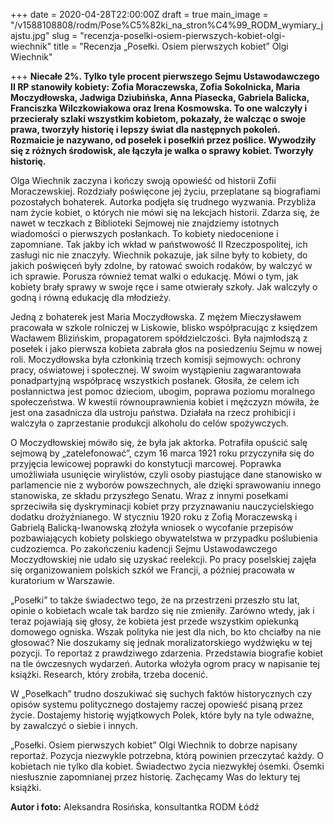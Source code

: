 +++
date = 2020-04-28T22:00:00Z
draft = true
main_image = "/v1588108808/rodm/Pose%C5%82ki_na_stron%C4%99_RODM_wymiary_jajstu.jpg"
slug = "recenzja-poselki-osiem-pierwszych-kobiet-olgi-wiechnik"
title = "Recenzja „Posełki. Osiem pierwszych kobiet” Olgi Wiechnik"

+++
**Niecałe 2%. Tylko tyle procent pierwszego Sejmu Ustawodawczego II RP stanowiły kobiety: Zofia Moraczewska, Zofia Sokolnicka, Maria Moczydłowska, Jadwiga Dziubińska, Anna Piasecka, Gabriela Balicka, Franciszka Wilczkowiakowa oraz Irena Kosmowska. To one walczyły i przecierały szlaki wszystkim kobietom, pokazały, że walcząc o swoje prawa, tworzyły historię i lepszy świat dla następnych pokoleń. Rozmaicie je nazywano, od posełek i posełkiń przez poślice. Wywodziły się z różnych środowisk, ale łączyła je walka o sprawy kobiet. Tworzyły historię.**

Olga Wiechnik zaczyna i kończy swoją opowieść od historii Zofii Moraczewskiej. Rozdziały poświęcone jej życiu, przeplatane są biografiami pozostałych bohaterek. Autorka podjęła się trudnego wyzwania. Przybliża nam życie kobiet, o których nie mówi się na lekcjach historii. Zdarza się, że nawet w teczkach z Biblioteki Sejmowej nie znajdziemy istotnych wiadomości o pierwszych posłankach. To kobiety niedocenione i zapomniane. Tak jakby ich wkład w państwowość II Rzeczpospolitej, ich zasługi nic nie znaczyły. Wiechnik pokazuje, jak silne były to kobiety, do jakich poświęceń były zdolne, by ratować swoich rodaków, by walczyć w ich sprawie. Porusza również temat walki o edukację. Mówi o tym, jak kobiety brały sprawy w swoje ręce i same otwierały szkoły. Jak walczyły o godną i równą edukację dla młodzieży.  
   
Jedną z bohaterek jest Maria Moczydłowska. Z mężem Mieczysławem pracowała w szkole rolniczej w Liskowie, blisko współpracując z księdzem Wacławem Blizińskim, propagatorem spółdzielczości. Była najmłodszą z posełek i jako pierwsza kobieta zabrała głos na posiedzeniu Sejmu w nowej roli. Moczydłowska była członkinią trzech komisji sejmowych: ochrony pracy, oświatowej i społecznej. W swoim wystąpieniu zagwarantowała ponadpartyjną współpracę wszystkich posłanek. Głosiła, że celem ich posłannictwa jest pomoc dzieciom, ubogim, poprawa poziomu moralnego społeczeństwa. W kwestii równouprawnienia kobiet i mężczyzn mówiła, że jest ona zasadnicza dla ustroju państwa. Działała na rzecz prohibicji i walczyła o zaprzestanie produkcji alkoholu do celów spożywczych.

O Moczydłowskiej mówiło się, że była jak aktorka. Potrafiła opuścić salę sejmową by „zatelefonować”, czym 16 marca 1921 roku przyczyniła się do przyjęcia lewicowej poprawki do konstytucji marcowej. Poprawka umożliwiała usunięcie wirylistów, czyli osoby piastujące dane stanowisko w parlamencie nie z wyborów powszechnych, ale dzięki sprawowaniu innego stanowiska, ze składu przyszłego Senatu. Wraz z innymi posełkami sprzeciwiła się dyskryminacji kobiet przy przyznawaniu nauczycielskiego dodatku drożyźnianego. W styczniu 1920 roku z Zofią Moraczewską i Gabrielą Balicką-Iwanowską złożyła wniosek o wycofanie przepisów pozbawiających kobiety polskiego obywatelstwa w przypadku poślubienia cudzoziemca. Po zakończeniu kadencji Sejmu Ustawodawczego Moczydłowskiej nie udało się uzyskać reelekcji. Po pracy poselskiej zajęła się organizowaniem polskich szkół we Francji, a później pracowała w kuratorium w Warszawie. 

„Posełki” to także świadectwo tego, że na przestrzeni przeszło stu lat, opinie o kobietach wcale tak bardzo się nie zmieniły. Zarówno wtedy, jak i teraz pojawiają się głosy, że kobieta jest przede wszystkim opiekunką domowego ogniska. Wszak polityka nie jest dla nich, bo kto chciałby na nie głosować? Nie doszukamy się jednak moralizatorskiego wydźwięku w tej pozycji. To reportaż z prawdziwego zdarzenia. Przedstawia biografie kobiet na tle ówczesnych wydarzeń. Autorka włożyła ogrom pracy w napisanie tej książki. Research, który zrobiła, trzeba docenić.

W „Posełkach” trudno doszukiwać się suchych faktów historycznych czy opisów systemu politycznego dostajemy raczej opowieść pisaną przez życie. Dostajemy historię wyjątkowych Polek, które były na tyle odważne, by zawalczyć o siebie i innych. 

„Posełki. Osiem pierwszych kobiet” Olgi Wiechnik to dobrze napisany reportaż. Pozycja niezwykle potrzebna, którą powinien przeczytać każdy. O kobietach nie tylko dla kobiet. Świadectwo życia niezwykłej ósemki. Ósemki niesłusznie zapomnianej przez historię. Zachęcamy Was do lektury tej książki.

**Autor i foto:** Aleksandra Rosińska, konsultantka RODM Łódź